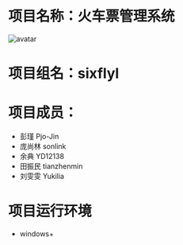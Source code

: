 # 项目名称：火车票管理系统<br>
![avatar](http://chuantu.biz/t5/125/1499155771x1035452427.jpg)
# 项目组名：sixflyl <br>
# 项目成员：
 - 彭瑾   Pjo-Jin
 - 庞尚林 sonlink
 - 余典  YD12138
 - 田振民  tianzhenmin
 - 刘雯雯  Yukilia

# 项目运行环境
 - windows+